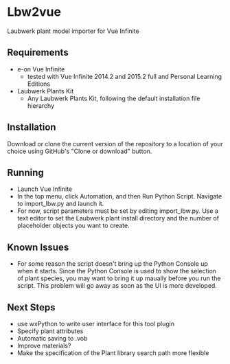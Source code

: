 Lbw2vue
=======

Laubwerk plant model importer for Vue Infinite
  
Requirements
------------
* e-on Vue Infinite
	* tested with Vue Infinite 2014.2 and 2015.2 full and Personal Learning Editions
* Laubwerk Plants Kit
	* Any Laubwerk Plants Kit, following the default installation file hierarchy

Installation
------------
Download or clone the current version of the repository to a location of your choice using GitHub's "Clone or download" button.

Running
-------
* Launch Vue Infinite
* In the top menu, click Automation, and then Run Python Script. Navigate to import_lbw.py and launch it.
* For now, script parameters must be set by editing import_lbw.py. Use a text editor to set the Laubwerk plant install directory and the number of placeholder objects you want to create.

Known Issues
------------
* For some reason the script doesn't bring up the Python Console up when it starts. Since the Python Console is used to show the selection of plant species, you may want to bring it up maually before you run the script. This problem will go away as soon as the UI is more developed.

Next Steps
----------
* use wxPython to write user interface for this tool plugin
* Specify plant attributes
* Automatic saving to .vob
* Improve materials?
* Make the specification of the Plant library search path more flexible
